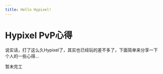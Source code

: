```yaml
---
title: Hello Hypixel!
---
```

# Hypixel PvP心得

说实话，打了这么久Hypixel了，其实也已经玩的差不多了，下面简单来分享一下个人的一些心得...

暂未完工